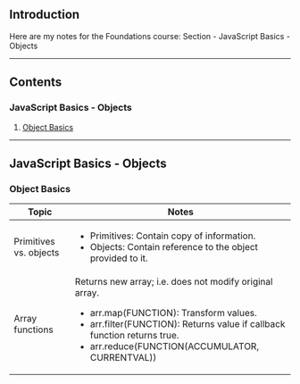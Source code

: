 ## Introduction

Here are my notes for the Foundations course: Section - JavaScript Basics - Objects

---
## Contents

### JavaScript Basics - Objects
1. [Object Basics](#obj-basics)

---

## JavaScript Basics - Objects

<a id= "obj-basics"></a>
### Object Basics
| Topic | Notes |
|-------|-------|
|Primitives vs. objects| <ul><li>Primitives: Contain copy of information.</li><li>Objects: Contain reference to the object provided to it.</li> |
|Array functions | Returns new array; i.e. does not modify original array.<ul><li>arr.map(FUNCTION): Transform values.</li><li>arr.filter(FUNCTION): Returns value if callback function returns true.</li><li>arr.reduce(FUNCTION(ACCUMULATOR, CURRENTVAL))</ul> |